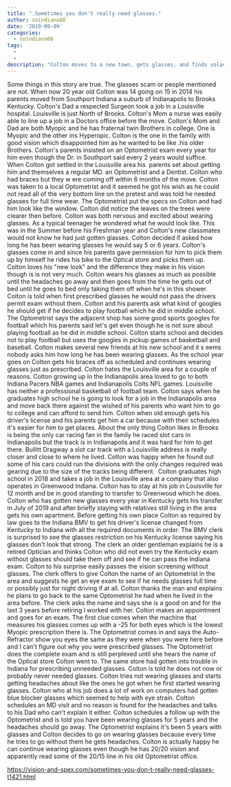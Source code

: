 ```yaml
---
title: ".Sometimes you don't really need glasses."
author: soindiana88
date: '2019-09-09'
categories:
  - soindiana88
tags:
  - 
  - 
description: "Colton moves to a new town, gets glasses, and finds solace in slot car racing."
---
```

Some things in this story are true. The glasses scam or people mentioned are not. When now 20 year old Colton was 14 going on 15 in 2014 his parents moved from Southport Indiana a suburb of Indianapolis to Brooks Kentucky. Colton's Dad a respected Surgeon took a job in a Louisville hospital. Louisville is just North of Brooks. Colton's Mom a nurse was easily able to line up a job in a Doctors office before the move. Colton's Mom and Dad are both Myopic and he has fraternal twin Brothers in college. One is Myopic and the other ins Hyperopic. Colton is the one in the family with good vision which disappointed him as he wanted to be like .his older Brothers. Colton's parents insisted on an Optometrist exam every year for him even though the Dr. in Southport said every 2 years would suffice. When Colton got settled in the Louisville area his  parents set about getting him and themselves a regular MD. an Optometrist and a Dentist. Colton who had braces but they w ere coming off within 6 months of the move. Colton was taken to a local Optometrist and it seemed he got his wish as he could not read all of the very bottom line on the pretest and was told he needed glasses for full time wear. The Optometrist put the specs on Colton and had him look like the window. Colton did notice the leaves on the trees were clearer then before. Colton was both nervous and excited about wearing glasses. As a typical teenager he wondered what he would look like. This was in the Summer before his Freshman year and Colton's new classmates would not know he had just gotten glasses. Colton decided if asked how long he has been wearing glasses he would say 5 or 6 years. Colton's glasses come in and since his parents gave permission for him to pick them up by himself he rides his bike to the Optical store and picks them up. Colton loves his "new look" and the difference they make in his vision though is is not very much. Colton wears his glasses as much as possible until the headaches go away and then goes from the time he gets out of bed until he goes to bed only taking them off when he's in this shower. Colton is told when first prescribed glasses he would not pass the drivers permit exam without them. Colton and his parents ask what kind of googles he should get if he decides to play football which he did in middle school. The Optometrist says the adjacent shop has some good sports googles for football which his parents said let's get even though he is not sure about playing football as he did in middle school. Colton starts school and decides not to play football but uses the googles in pickup games of basketball and baseball. Colton makes several new friends at his new school and it s eems nobody asks him how long he has been wearing glasses. As the school year goes on Colton gets his braces off as scheduled and continues wearing glasses just as prescribed. Colton hates the Louisville area for a couple of reasons. Colton growing up in the Indianapolis area loved to go to both Indiana Pacers NBA games and Indianapolis Colts NFL games. Louisville has neither a professional basketball of football team. Colton says when he graduates high school he is going to look for a job in the Indianapolis area and move back there against the wished of his parents who want him to go to college and can afford to send him. Colton when old enough gets his driver's license and his parents get him a car because with their schedules it's easier for him to get places. About the only thing Colton likes in Brooks is being the only car racing fan in the family he raced slot cars in Indianapolis but the track is in Indianapolis and it was hard for him to get there. Bullitt Dragway a slot car track with a Louisville address is really closer and close to where he lived. Colton was happy when he found out some of his cars could run the divisions with the only changes required was gearing due to the size of the tracks being different.  Colton graduates high school in 2018 and takes a job in the Louisville area at a company that also operates in Greenwood Indiana. Colton has to stay at his job in Louisville for 12 month and be in good standing to transfer to Greenwood which he does. Colton who has gotten new glasses every year in Kentucky gets his transfer in July of 2019 and after briefly staying with relatives still living in the area gets his own apartment. Before getting his own place Colton as required by law goes to the Indiana BMV to get his driver's license changed from Kentucky to Indiana with all the required documents in order. The BMV clerk is surprised to see the glasses restriction on his Kentucky license saying his glasses don't look that strong. The clerk an older gentleman explains he is a retired Optician and thinks Colton who did not even try the Kentucky exam without glasses should take them off and see if he can pass the Indiana exam. Colton to his surprise easily passes the vision screening without glasses. The clerk offers to give Colton the name of an Optometrist in the area and suggests he get an eye exam to see if he needs glasses full time or possibly just for night driving if at all. Colton thanks the man and explains he plans to go back to the same Optometrist he had when he lived in the area before. The clerk asks the name and says she is a good on and for the last 3 years before retiring I worked with her. Colton makes an appointment and goes for an exam. The first clue comes when the machine that measures his glasses comes up with a -25 for both eyes which is the lowest Myopic prescription there is. The Optometrist comes in and says the Auto-Refractor show you eyes the same as they were when you were here before and I can't figure out why you were prescribed glasses. The Optometrist does the complete exam and is still perplexed until she hears the name of the Optical store Colton went to. The same store had gotten into trouble in Indiana for prescribing unneeded glasses. Colton is told he does not now or probably never needed glasses. Colton tries not wearing glasses and starts getting headaches about like the ones he got when he first started wearing glasses. Colton who at his job does a lot of work on computers had gotten blue blocker glasses which seemed to help with eye strain. Colton schedules an MD visit and no reason is found for the headaches and talks to his Dad who can't explain it either. Colton schedules a follow up with the Optometrist and is told you have been wearing glasses for 5 years and the headaches should go away. The Optometrist explains it's been 5 years with glasses and Colton decides to go on wearing glasses because every time he tries to go without them he gets headaches. Colton is actually happy he can continue wearing glasses even though he has 20/20 vision and apparently read some of the 20/15 line in his old Optometrist office.

https://vision-and-spex.com/sometimes-you-don-t-really-need-glasses-t1421.html